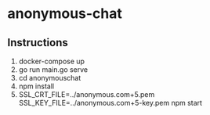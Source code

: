 # anonymous-chat

## Instructions
1. docker-compose up
2. go run main.go serve
3. cd anonymouschat
4. npm install
5. SSL_CRT_FILE=../anonymous.com+5.pem SSL_KEY_FILE=../anonymous.com+5-key.pem npm start
